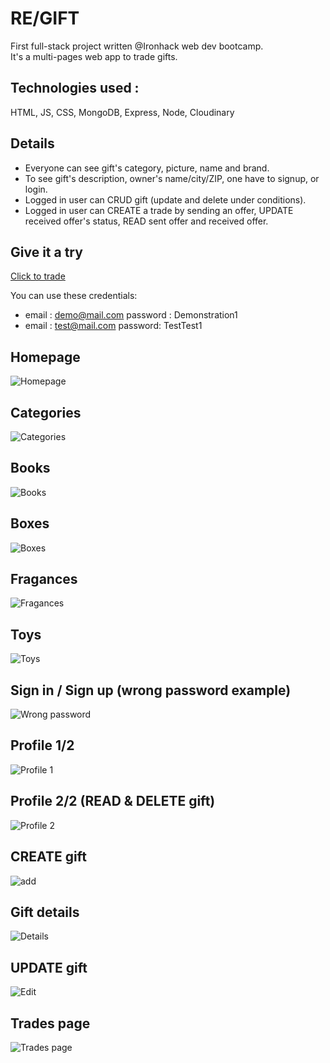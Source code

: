 # RE/GIFT
First full-stack project written @Ironhack web dev bootcamp.<br>
It's a multi-pages web app to trade gifts.

## <b>Technologies used</b> : 
HTML, JS, CSS, MongoDB, Express, Node, Cloudinary

## Details
* Everyone can see gift's category, picture, name and brand.
* To see gift's description, owner's name/city/ZIP, one have to signup, or login.
* Logged in user can CRUD gift (update and delete under conditions).
* Logged in user can CREATE a trade by sending an offer, UPDATE received offer's status, READ sent offer and received offer.

## Give it a try 
<a href="https://re-gift.herokuapp.com/">Click to trade</a>

You can use these credentials: 
* email : demo@mail.com   password : Demonstration1
* email : test@mail.com   password: TestTest1

## Homepage
![Homepage](https://user-images.githubusercontent.com/87827626/159371098-10bd87a0-daeb-419f-953e-d0a77683d55e.png)

## Categories
![Categories](https://user-images.githubusercontent.com/87827626/159371128-d8de502b-3d0d-471e-b27d-c83e1984cfa8.png)

## Books
![Books](https://user-images.githubusercontent.com/87827626/159371176-78971cdc-1720-4c51-9179-cbe75b6a2b38.png)

## Boxes
![Boxes](https://user-images.githubusercontent.com/87827626/159371194-2bfde681-b025-47be-87b6-909b9c021301.png)

## Fragances
![Fragances](https://user-images.githubusercontent.com/87827626/159372008-29e337f5-a4ca-41bd-9c5f-ecd55288f8d7.png)

## Toys
![Toys](https://user-images.githubusercontent.com/87827626/159371234-f9512785-e7ee-471a-9767-be9998f05b70.png)

## Sign in / Sign up (wrong password example)
![Wrong password](https://user-images.githubusercontent.com/87827626/159374147-f4f457a9-423e-4fd5-a7b5-febb97f6ed44.png)

## Profile  1/2
![Profile 1](https://user-images.githubusercontent.com/87827626/159371315-12765cca-7730-4899-bb5b-b146736c358f.png)

## Profile 2/2 (READ & DELETE gift)
![Profile 2](https://user-images.githubusercontent.com/87827626/159372260-a416a41d-3364-41e4-922f-fc44872d1181.png)

## CREATE gift
![add](https://user-images.githubusercontent.com/87827626/159374245-ec09881a-7ed0-47c4-b4d2-78940dd8864b.png)

## Gift details
![Details](https://user-images.githubusercontent.com/87827626/159371389-054b14a9-fb85-4c4b-b635-5a69e4bd0f3b.png)

## UPDATE gift
![Edit](https://user-images.githubusercontent.com/87827626/159371433-10a7aac7-1cb8-4315-a5e0-774055886df5.png)

## Trades page
![Trades page](https://user-images.githubusercontent.com/87827626/159371516-43ba4ed2-e17b-40b0-9e4a-dc5a26d05237.png)
